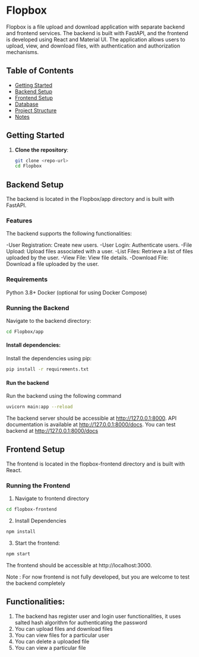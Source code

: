 # Flopbox

Flopbox is a file upload and download application with separate backend and frontend services. The backend is built with FastAPI, and the frontend is developed using React and Material UI. The application allows users to upload, view, and download files, with authentication and authorization mechanisms.

## Table of Contents

- [Getting Started](#getting-started)
- [Backend Setup](#backend-setup)
- [Frontend Setup](#frontend-setup)
- [Database](#database)
- [Project Structure](#project-structure)
- [Notes](#notes)

## Getting Started

1. **Clone the repository**:

   ```bash
   git clone <repo-url>
   cd Flopbox

## Backend Setup

The backend is located in the Flopbox/app directory and is built with FastAPI.

### Features
The backend supports the following functionalities:

-User Registration: Create new users.
-User Login: Authenticate users.
-File Upload: Upload files associated with a user.
-List Files: Retrieve a list of files uploaded by the user.
-View File: View file details.
-Download File: Download a file uploaded by the user.

### Requirements
Python 3.8+
Docker (optional for using Docker Compose)

### Running the Backend
Navigate to the backend directory:

```bash
cd Flopbox/app
```
#### Install dependencies:
Install the dependencies using pip:

```bash
pip install -r requirements.txt
```
#### Run the backend
Run the backend using the following command
```bash
uvicorn main:app --reload
```
The backend server should be accessible at http://127.0.0.1:8000. API documentation is available at http://127.0.0.1:8000/docs.
You can test backend at http://127.0.0.1:8000/docs

## Frontend Setup
The frontend is located in the flopbox-frontend directory and is built with React.

### Running the Frontend
1. Navigate to frontend directory
```bash
cd flopbox-frontend
```

2. Install Dependencies
```bash
npm install
```

3. Start the frontend:
```bash
npm start
```

The frontend should be accessible at http://localhost:3000.

Note : For now frontend is not fully developed, but you are welcome to test the backend completely


## Functionalities:

1. The backend has register user and login user functionalities, it uses salted hash algorithm for authenticating the password
2. You can upload files and download files
3. You can view files for a particular user 
4. You can delete a uploaded file
5. You can view a particular file

